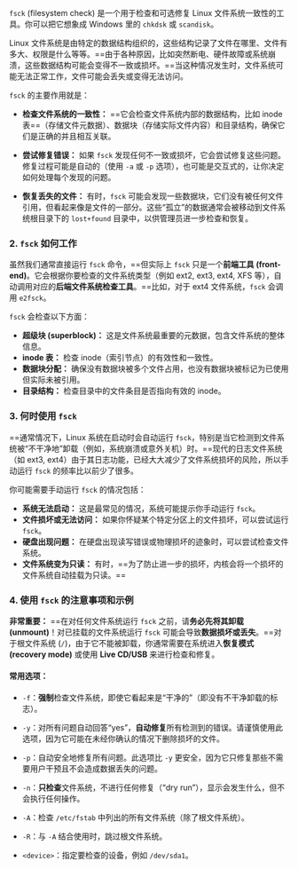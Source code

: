 `fsck` (filesystem check) 是一个用于检查和可选修复 Linux 文件系统一致性的工具。你可以把它想象成 Windows 里的 `chkdsk` 或 `scandisk`。

Linux 文件系统是由特定的数据结构组织的，这些结构记录了文件在哪里、文件有多大、权限是什么等等。==由于各种原因，比如突然断电、硬件故障或系统崩溃，这些数据结构可能会变得不一致或损坏。==当这种情况发生时，文件系统可能无法正常工作，文件可能会丢失或变得无法访问。

`fsck` 的主要作用就是：

- **检查文件系统的一致性：** ==它会检查文件系统内部的数据结构，比如 inode 表==（存储文件元数据）、数据块（存储实际文件内容）和目录结构，确保它们是正确的并且相互关联。

- **尝试修复错误：** 如果 `fsck` 发现任何不一致或损坏，它会尝试修复这些问题。修复过程可能是自动的（使用 `-a` 或 `-p` 选项），也可能是交互式的，让你决定如何处理每个发现的问题。

- **恢复丢失的文件：** 有时，`fsck` 可能会发现一些数据块，它们没有被任何文件引用，但看起来像是文件的一部分。这些“孤立”的数据通常会被移动到文件系统根目录下的 `lost+found` 目录中，以供管理员进一步检查和恢复。


### 2. `fsck` 如何工作

虽然我们通常直接运行 `fsck` 命令，==但实际上 `fsck` 只是一个**前端工具 (front-end)**。它会根据你要检查的文件系统类型（例如 ext2, ext3, ext4, XFS 等），自动调用对应的**后端文件系统检查工具**。==比如，对于 ext4 文件系统，`fsck` 会调用 `e2fsck`。

`fsck` 会检查以下方面：

- **超级块 (superblock)：** 这是文件系统最重要的元数据，包含文件系统的整体信息。
- **inode 表：** 检查 inode（索引节点）的有效性和一致性。
- **数据块分配：** 确保没有数据块被多个文件占用，也没有数据块被标记为已使用但实际未被引用。
- **目录结构：** 检查目录中的文件条目是否指向有效的 inode。

### 3. 何时使用 `fsck`

==通常情况下，Linux 系统在启动时会自动运行 `fsck`，特别是当它检测到文件系统被“不干净地”卸载（例如，系统崩溃或意外关机）时。==现代的日志文件系统（如 ext3, ext4）由于其日志功能，已经大大减少了文件系统损坏的风险，所以手动运行 `fsck` 的频率比以前少了很多。

你可能需要手动运行 `fsck` 的情况包括：

- **系统无法启动：** 这是最常见的情况，系统可能提示你手动运行 `fsck`。
- **文件损坏或无法访问：** 如果你怀疑某个特定分区上的文件损坏，可以尝试运行 `fsck`。
- **硬盘出现问题：** 在硬盘出现读写错误或物理损坏的迹象时，可以尝试检查文件系统。
- **文件系统变为只读：** 有时，==为了防止进一步的损坏，内核会将一个损坏的文件系统自动挂载为只读。==

### 4. 使用 `fsck` 的注意事项和示例

**非常重要：** ==在对任何文件系统运行 `fsck` 之前，请**务必先将其卸载 (unmount)**！对已挂载的文件系统运行 `fsck` 可能会导致**数据损坏或丢失**。==对于根文件系统 (`/`)，由于它不能被卸载，你通常需要在系统进入**恢复模式 (recovery mode)** 或使用 **Live CD/USB** 来进行检查和修复。

#### 常用选项：

- `-f`：**强制**检查文件系统，即使它看起来是“干净的”（即没有不干净卸载的标志）。

- `-y`：对所有问题自动回答“yes”，**自动修复**所有检测到的错误。请谨慎使用此选项，因为它可能在未经你确认的情况下删除损坏的文件。

- `-p`：自动安全地修复所有问题。此选项比 `-y` 更安全，因为它只修复那些不需要用户干预且不会造成数据丢失的问题。

- `-n`：**只检查**文件系统，不进行任何修复（“dry run”），显示会发生什么，但不会执行任何操作。

- `-A`：检查 `/etc/fstab` 中列出的所有文件系统（除了根文件系统）。

- `-R`：与 `-A` 结合使用时，跳过根文件系统。

- `<device>`：指定要检查的设备，例如 `/dev/sda1`。
